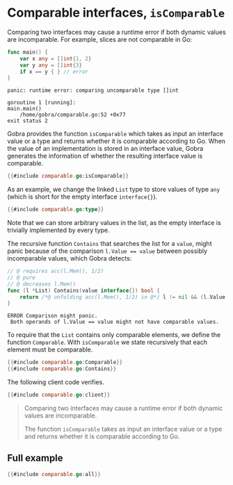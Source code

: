 # Comparable interfaces, `isComparable`

Comparing two interfaces may cause a runtime error if both dynamic values are incomparable.
For example, slices are not comparable in Go:
``` go
func main() {
	var x any = []int{1, 2}
	var y any = []int{3}
	if x == y { } // error
}
```
``` text
panic: runtime error: comparing uncomparable type []int

goroutine 1 [running]:
main.main()
	/home/gobra/comparable.go:52 +0x77
exit status 2
```

Gobra provides the function `isComparable` which takes as input an interface value or a type and returns whether it is comparable according to Go.
When the value of an implementation is stored in an interface value, Gobra generates the information of whether the resulting interface value is comparable.


``` go
{{#include comparable.go:isComparable}}
```

As an example, we change the linked `List` type to store values of type `any` (which is short for the empty interface `interface{}`).
``` go
{{#include comparable.go:type}}
```
Note that we can store arbitrary values in the list, as the empty interface is trivially implemented by every type.

The recursive function `Contains` that searches the list for a `value`, might panic because of the comparison `l.Value == value` between possibly incomparable values, which Gobra detects:
``` go
// @ requires acc(l.Mem(), 1/2)
// @ pure
// @ decreases l.Mem()
func (l *List) Contains(value interface{}) bool {
	return /*@ unfolding acc(l.Mem(), 1/2) in @*/ l != nil && (l.Value == value || l.next.Contains(value))
}
```
``` text
ERROR Comparison might panic.
 Both operands of l.Value == value might not have comparable values.
```

To require that the `List` contains only comparable elements, we define the function `Comparable`.
With `isComparable` we state recursively that each element must be comparable.
``` go
{{#include comparable.go:Comparable}}
{{#include comparable.go:Contains}}
```

The following client code verifies.
``` go
{{#include comparable.go:client}}
```

> Comparing two interfaces may cause a runtime error if both dynamic values are incomparable.
> 
> The function `isComparable` takes as input an interface value or a type and returns whether it is comparable according to Go.


## Full example
``` go
{{#include comparable.go:all}}
```

